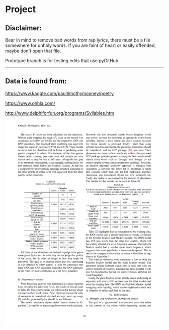 # Project
## Disclaimer:

Bear in mind to remove bad words from rap lyrics, there must be a file somewhere for unholy words. If you are faint of heart or easily offended, maybe don't open that file.

Prototype branch is for testing edits that use pyGitHub. 

***

Data is found from: 
-----

https://www.kaggle.com/paultimothymooney/poetry

https://www.ohhla.com/

http://www.delphiforfun.org/programs/Syllables.htm

![PaperPreview](/Lil_AI_Approaches_to_Rap_Lyric_Generation_sample_Page_10.png)
